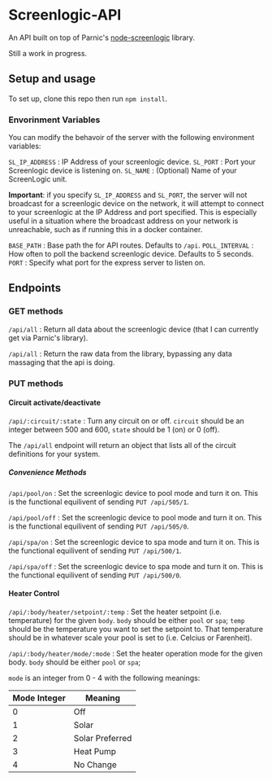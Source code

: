 # Screenlogic-API

An API built on top of Parnic's [node-screenlogic](https://github.com/parnic/node-screenlogic) library.

Still a work in progress.

## Setup and usage

To set up, clone this repo then run `npm install`.

### Envorinment Variables

You can modify the behavoir of the server with the following environment variables:

`SL_IP_ADDRESS` : IP Address of your screenlogic device.
`SL_PORT` : Port your Screenlogic device is listening on.
`SL_NAME` : (Optional) Name of your ScreenLogic unit.

**Important**: if you specify `SL_IP_ADDRESS` and `SL_PORT`, the server will not broadcast for a screenlogic device on the network, it will attempt to connect to your screenlogic at the IP Address and port specified. This is especially useful in a situation where the broadcast address on your network is unreachable, such as if running this in a docker container.

`BASE_PATH` : Base path the for API routes. Defaults to `/api`.
`POLL_INTERVAL` : How often to poll the backend screenlogic device. Defaults to 5 seconds.
`PORT` : Specify what port for the express server to listen on.

## Endpoints

### GET methods

`/api/all` : Return all data about the screenlogic device (that I can currently get via Parnic's library).

`/api/all` : Return the raw data from the library, bypassing any data massaging that the api is doing.

### PUT methods

#### Circuit activate/deactivate

`/api/:circuit/:state` : Turn any circuit on or off. `circuit` should be an integer between 500 and 600, `state` should be 1 (on) or 0 (off).

The `/api/all` endpoint will return an object that lists all of the circuit definitions for your system.

##### Convenience Methods

`/api/pool/on` : Set the screenlogic device to pool mode and turn it on. This is the functional equilivent of sending `PUT /api/505/1`.

`/api/pool/off` : Set the screenlogic device to pool mode and turn it on. This is the functional equilivent of sending `PUT /api/505/0`.

`/api/spa/on` : Set the screenlogic device to spa mode and turn it on. This is the functional equilivent of sending `PUT /api/500/1`.

`/api/spa/off` : Set the screenlogic device to spa mode and turn it on. This is the functional equilivent of sending `PUT /api/500/0`.

#### Heater Control

`/api/:body/heater/setpoint/:temp` : Set the heater setpoint (i.e. temperature) for the given `body`. `body` should be either `pool` or `spa`; `temp` should be the temperature you want to set the setpoint to. That temperature should be in whatever scale your pool is set to (i.e. Celcius or Farenheit).

`/api/:body/heater/mode/:mode` : Set the heater operation mode for the given body. `body` should be either `pool` or `spa`; 

`mode` is an integer from 0 - 4 with the following meanings:

| Mode Integer | Meaning |
|--------------|---------|
| 0 | Off|
| 1 | Solar |
| 2 | Solar Preferred |
| 3 | Heat Pump |
| 4 | No Change |


